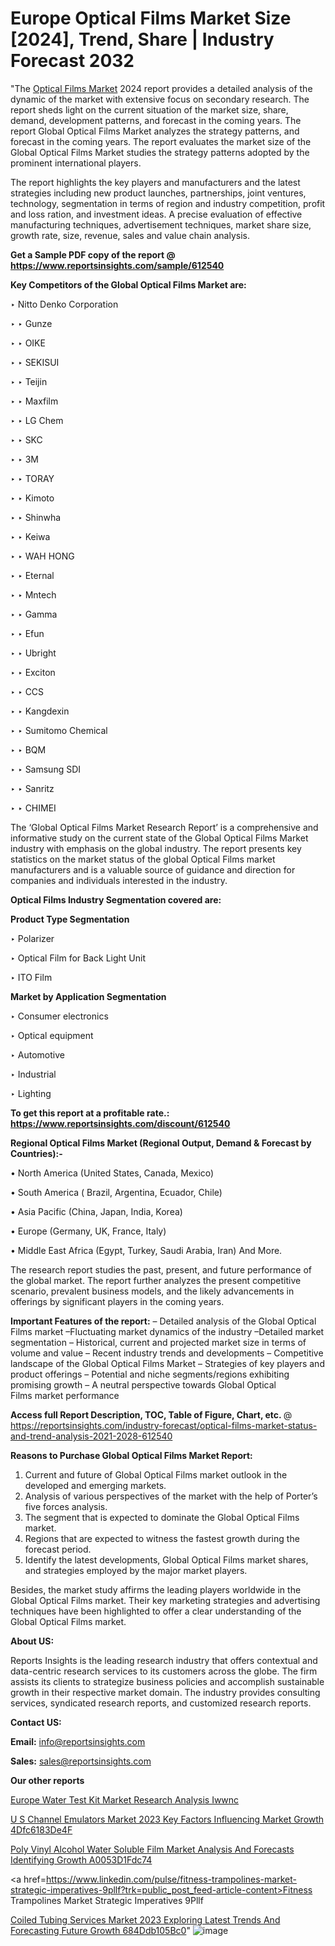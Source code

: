 # Europe Optical Films Market Size [2024], Trend, Share | Industry Forecast 2032

 "The <a href=https://www.reportsinsights.com/sample/612540>Optical Films Market</a> 2024 report provides a detailed analysis of the dynamic of the market with extensive focus on secondary research. The report sheds light on the current situation of the market size, share, demand, development patterns, and forecast in the coming years. The report Global Optical Films Market analyzes the strategy patterns, and forecast in the coming years. The report evaluates the market size of the Global Optical Films Market studies the strategy patterns adopted by the prominent international players.

The report highlights the key players and manufacturers and the latest strategies including new product launches, partnerships, joint ventures, technology, segmentation in terms of region and industry competition, profit and loss ration, and investment ideas. A precise evaluation of effective manufacturing techniques, advertisement techniques, market share size, growth rate, size, revenue, sales and value chain analysis.

<strong>Get a Sample PDF copy of the report @ <a href=https://www.reportsinsights.com/sample/612540 style=color:#0000ff;>https://www.reportsinsights.com/sample/612540</a></strong>

<strong>Key Competitors of the Global Optical Films Market are:</strong>

‣ Nitto Denko Corporation

‣ 
‣ Gunze

‣ 
‣ OIKE

‣ 
‣ SEKISUI

‣ 
‣ Teijin

‣ 
‣ Maxfilm

‣ 
‣ LG Chem

‣ 
‣ SKC

‣ 
‣ 3M

‣ 
‣ TORAY

‣ 
‣ Kimoto

‣ 
‣ Shinwha

‣ 
‣ Keiwa

‣ 
‣ WAH HONG

‣ 
‣ Eternal

‣ 
‣ Mntech

‣ 
‣ Gamma

‣ 
‣ Efun

‣ 
‣ Ubright

‣ 
‣ Exciton

‣ 
‣ CCS

‣ 
‣ Kangdexin

‣ 
‣ Sumitomo Chemical

‣ 
‣ BQM

‣ 
‣ Samsung SDI

‣ 
‣ Sanritz

‣ 
‣ CHIMEI

The ‘Global Optical Films Market Research Report’ is a comprehensive and informative study on the current state of the Global Optical Films Market industry with emphasis on the global industry. The report presents key statistics on the market status of the global Optical Films market manufacturers and is a valuable source of guidance and direction for companies and individuals interested in the industry.

<strong>Optical Films Industry Segmentation covered are:</strong>

<strong>Product Type Segmentation</strong>

‣    Polarizer

‣ Optical Film for Back Light Unit

‣ ITO Film

<strong>Market by Application Segmentation</strong>

‣   Consumer electronics

‣ Optical equipment

‣ Automotive

‣ Industrial

‣ Lighting

<strong>To get this report at a profitable rate.: <a href=https://www.reportsinsights.com/discount/612540 style=color:#0000ff;>https://www.reportsinsights.com/discount/612540</a></strong>

<strong>Regional Optical Films Market (Regional Output, Demand &amp; Forecast by Countries):-</strong>

• North America (United States, Canada, Mexico)

• South America ( Brazil, Argentina, Ecuador, Chile)

• Asia Pacific (China, Japan, India, Korea)

• Europe (Germany, UK, France, Italy)

• Middle East Africa (Egypt, Turkey, Saudi Arabia, Iran) And More.

The research report studies the past, present, and future performance of the global market. The report further analyzes the present competitive scenario, prevalent business models, and the likely advancements in offerings by significant players in the coming years.

<strong>Important Features of the report:</strong>
– Detailed analysis of the Global Optical Films market
–Fluctuating market dynamics of the industry
–Detailed market segmentation
– Historical, current and projected market size in terms of volume and value
– Recent industry trends and developments
– Competitive landscape of the Global Optical Films Market
– Strategies of key players and product offerings
– Potential and niche segments/regions exhibiting promising growth
– A neutral perspective towards Global Optical Films market performance

<strong>Access full Report Description, TOC, Table of Figure, Chart, etc. </strong>@   <a href=https://reportsinsights.com/industry-forecast/optical-films-market-status-and-trend-analysis-2021-2028-612540 style=color:#0000ff;>https://reportsinsights.com/industry-forecast/optical-films-market-status-and-trend-analysis-2021-2028-612540</a>

<strong>Reasons to Purchase Global Optical Films Market Report:</strong>
1. Current and future of Global Optical Films market outlook in the developed and emerging markets.
2. Analysis of various perspectives of the market with the help of Porter’s five forces analysis.
3. The segment that is expected to dominate the Global Optical Films market.
4. Regions that are expected to witness the fastest growth during the forecast period.
5. Identify the latest developments, Global Optical Films market shares, and strategies employed by the major market players.

Besides, the market study affirms the leading players worldwide in the Global Optical Films market. Their key marketing strategies and advertising techniques have been highlighted to offer a clear understanding of the Global Optical Films market.

<strong><strong>About US</strong>:</strong>

Reports Insights is the leading research industry that offers contextual and data-centric research services to its customers across the globe. The firm assists its clients to strategize business policies and accomplish sustainable growth in their respective market domain. The industry provides consulting services, syndicated research reports, and customized research reports.

<strong>Contact US:</strong>

<p class=><b>Email:</b> <a href=mailto:info@reportsinsights.com>info@reportsinsights.com</a></p>
<p class=><b>Sales:</b> <a href=mailto:sales@reportsinsights.com>sales@reportsinsights.com</a></p>

<strong>Our other reports</strong>

<a href=https://www.linkedin.com/pulse/europe-water-test-kit-market-research-analysis-iwwnc/>Europe Water Test Kit Market Research Analysis Iwwnc</a>

<a href=https://medium.com/@g65914336/u-s-channel-emulators-market-2023-key-factors-influencing-market-growth-4dfc6183de4f>U S Channel Emulators Market 2023 Key Factors Influencing Market Growth 4Dfc6183De4F</a>

<a href=https://medium.com/@a44223192/poly-vinyl-alcohol-water-soluble-film-market-analysis-and-forecasts-identifying-growth-a0053d1fdc74>Poly Vinyl Alcohol Water Soluble Film Market Analysis And Forecasts Identifying Growth A0053D1Fdc74</a>

<a href=https://www.linkedin.com/pulse/fitness-trampolines-market-strategic-imperatives-9pllf?trk=public_post_feed-article-content>Fitness Trampolines Market Strategic Imperatives 9Pllf</a>

<a href=https://medium.com/@tidke9676/coiled-tubing-services-market-2023-exploring-latest-trends-and-forecasting-future-growth-684ddb105bc0>Coiled Tubing Services Market 2023 Exploring Latest Trends And Forecasting Future Growth 684Ddb105Bc0</a>"
![image](https://github.com/daminid12/RImarketresearch/assets/158430485/3e0fd1e3-a423-4345-839d-4199600b5ae8)

